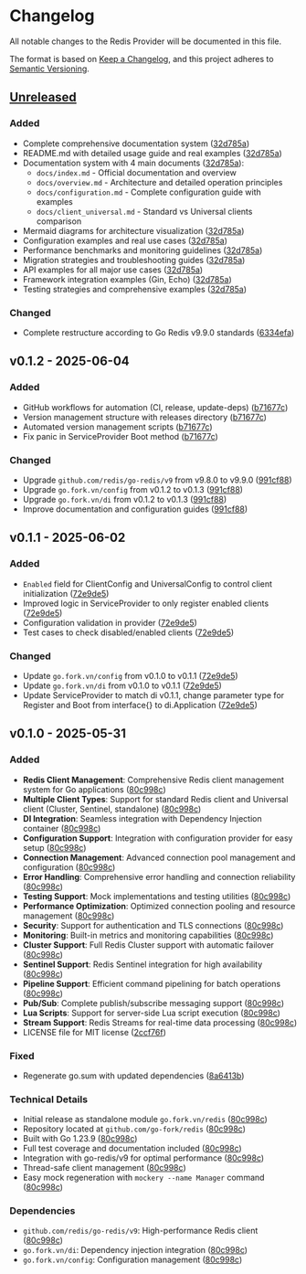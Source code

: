 # Changelog

All notable changes to the Redis Provider will be documented in this file.

The format is based on [Keep a Changelog](https://keepachangelog.com/en/1.0.0/),
and this project adheres to [Semantic Versioning](https://semver.org/spec/v2.0.0.html).

## [Unreleased]

### Added
- Complete comprehensive documentation system ([32d785a](https://github.com/go-fork/redis/commit/32d785a))
- README.md with detailed usage guide and real examples ([32d785a](https://github.com/go-fork/redis/commit/32d785a))
- Documentation system with 4 main documents ([32d785a](https://github.com/go-fork/redis/commit/32d785a)):
  - `docs/index.md` - Official documentation and overview
  - `docs/overview.md` - Architecture and detailed operation principles
  - `docs/configuration.md` - Complete configuration guide with examples
  - `docs/client_universal.md` - Standard vs Universal clients comparison
- Mermaid diagrams for architecture visualization ([32d785a](https://github.com/go-fork/redis/commit/32d785a))
- Configuration examples and real use cases ([32d785a](https://github.com/go-fork/redis/commit/32d785a))
- Performance benchmarks and monitoring guidelines ([32d785a](https://github.com/go-fork/redis/commit/32d785a))
- Migration strategies and troubleshooting guides ([32d785a](https://github.com/go-fork/redis/commit/32d785a))
- API examples for all major use cases ([32d785a](https://github.com/go-fork/redis/commit/32d785a))
- Framework integration examples (Gin, Echo) ([32d785a](https://github.com/go-fork/redis/commit/32d785a))
- Testing strategies and comprehensive examples ([32d785a](https://github.com/go-fork/redis/commit/32d785a))

### Changed
- Complete restructure according to Go Redis v9.9.0 standards ([6334efa](https://github.com/go-fork/redis/commit/6334efa))

## v0.1.2 - 2025-06-04

### Added
- GitHub workflows for automation (CI, release, update-deps) ([b71677c](https://github.com/go-fork/redis/commit/b71677c))
- Version management structure with releases directory ([b71677c](https://github.com/go-fork/redis/commit/b71677c))
- Automated version management scripts ([b71677c](https://github.com/go-fork/redis/commit/b71677c))
- Fix panic in ServiceProvider Boot method ([b71677c](https://github.com/go-fork/redis/commit/b71677c))

### Changed
- Upgrade `github.com/redis/go-redis/v9` from v9.8.0 to v9.9.0 ([991cf88](https://github.com/go-fork/redis/commit/991cf88))
- Upgrade `go.fork.vn/config` from v0.1.2 to v0.1.3 ([991cf88](https://github.com/go-fork/redis/commit/991cf88))
- Upgrade `go.fork.vn/di` from v0.1.2 to v0.1.3 ([991cf88](https://github.com/go-fork/redis/commit/991cf88))
- Improve documentation and configuration guides ([991cf88](https://github.com/go-fork/redis/commit/991cf88))

## v0.1.1 - 2025-06-02

### Added
- `Enabled` field for ClientConfig and UniversalConfig to control client initialization ([72e9de5](https://github.com/go-fork/redis/commit/72e9de5))
- Improved logic in ServiceProvider to only register enabled clients ([72e9de5](https://github.com/go-fork/redis/commit/72e9de5))
- Configuration validation in provider ([72e9de5](https://github.com/go-fork/redis/commit/72e9de5))
- Test cases to check disabled/enabled clients ([72e9de5](https://github.com/go-fork/redis/commit/72e9de5))

### Changed
- Update `go.fork.vn/config` from v0.1.0 to v0.1.1 ([72e9de5](https://github.com/go-fork/redis/commit/72e9de5))
- Update `go.fork.vn/di` from v0.1.0 to v0.1.1 ([72e9de5](https://github.com/go-fork/redis/commit/72e9de5))
- Update ServiceProvider to match di v0.1.1, change parameter type for Register and Boot from interface{} to di.Application ([72e9de5](https://github.com/go-fork/redis/commit/72e9de5))

## v0.1.0 - 2025-05-31

### Added
- **Redis Client Management**: Comprehensive Redis client management system for Go applications ([80c998c](https://github.com/go-fork/redis/commit/80c998c))
- **Multiple Client Types**: Support for standard Redis client and Universal client (Cluster, Sentinel, standalone) ([80c998c](https://github.com/go-fork/redis/commit/80c998c))
- **DI Integration**: Seamless integration with Dependency Injection container ([80c998c](https://github.com/go-fork/redis/commit/80c998c))
- **Configuration Support**: Integration with configuration provider for easy setup ([80c998c](https://github.com/go-fork/redis/commit/80c998c))
- **Connection Management**: Advanced connection pool management and configuration ([80c998c](https://github.com/go-fork/redis/commit/80c998c))
- **Error Handling**: Comprehensive error handling and connection reliability ([80c998c](https://github.com/go-fork/redis/commit/80c998c))
- **Testing Support**: Mock implementations and testing utilities ([80c998c](https://github.com/go-fork/redis/commit/80c998c))
- **Performance Optimization**: Optimized connection pooling and resource management ([80c998c](https://github.com/go-fork/redis/commit/80c998c))
- **Security**: Support for authentication and TLS connections ([80c998c](https://github.com/go-fork/redis/commit/80c998c))
- **Monitoring**: Built-in metrics and monitoring capabilities ([80c998c](https://github.com/go-fork/redis/commit/80c998c))
- **Cluster Support**: Full Redis Cluster support with automatic failover ([80c998c](https://github.com/go-fork/redis/commit/80c998c))
- **Sentinel Support**: Redis Sentinel integration for high availability ([80c998c](https://github.com/go-fork/redis/commit/80c998c))
- **Pipeline Support**: Efficient command pipelining for batch operations ([80c998c](https://github.com/go-fork/redis/commit/80c998c))
- **Pub/Sub**: Complete publish/subscribe messaging support ([80c998c](https://github.com/go-fork/redis/commit/80c998c))
- **Lua Scripts**: Support for server-side Lua script execution ([80c998c](https://github.com/go-fork/redis/commit/80c998c))
- **Stream Support**: Redis Streams for real-time data processing ([80c998c](https://github.com/go-fork/redis/commit/80c998c))
- LICENSE file for MIT license ([2ccf76f](https://github.com/go-fork/redis/commit/2ccf76f))

### Fixed
- Regenerate go.sum with updated dependencies ([8a6413b](https://github.com/go-fork/redis/commit/8a6413b))

### Technical Details
- Initial release as standalone module `go.fork.vn/redis` ([80c998c](https://github.com/go-fork/redis/commit/80c998c))
- Repository located at `github.com/go-fork/redis` ([80c998c](https://github.com/go-fork/redis/commit/80c998c))
- Built with Go 1.23.9 ([80c998c](https://github.com/go-fork/redis/commit/80c998c))
- Full test coverage and documentation included ([80c998c](https://github.com/go-fork/redis/commit/80c998c))
- Integration with go-redis/v9 for optimal performance ([80c998c](https://github.com/go-fork/redis/commit/80c998c))
- Thread-safe client management ([80c998c](https://github.com/go-fork/redis/commit/80c998c))
- Easy mock regeneration with `mockery --name Manager` command ([80c998c](https://github.com/go-fork/redis/commit/80c998c))

### Dependencies
- `github.com/redis/go-redis/v9`: High-performance Redis client ([80c998c](https://github.com/go-fork/redis/commit/80c998c))
- `go.fork.vn/di`: Dependency injection integration ([80c998c](https://github.com/go-fork/redis/commit/80c998c))
- `go.fork.vn/config`: Configuration management ([80c998c](https://github.com/go-fork/redis/commit/80c998c))

[Unreleased]: github.com/go-fork/redis/compare/v0.1.2...HEAD
[v0.1.2]: github.com/go-fork/redis/compare/v0.1.1...v0.1.2
[v0.1.1]: github.com/go-fork/redis/compare/v0.1.0...v0.1.1
[v0.1.0]: github.com/go-fork/redis/releases/tag/v0.1.0
